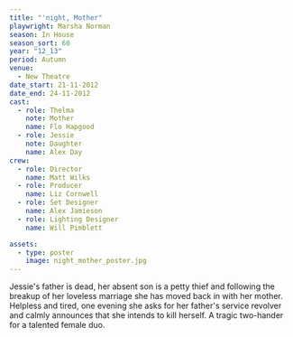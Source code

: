 ```yaml
---
title: "'night, Mother"
playwright: Marsha Norman
season: In House
season_sort: 60
year: "12_13"
period: Autumn
venue:
  - New Theatre
date_start: 21-11-2012
date_end: 24-11-2012
cast:
  - role: Thelma
    note: Mother
    name: Flo Hapgood
  - role: Jessie
    note: Daughter
    name: Alex Day
crew:
  - role: Director
    name: Matt Wilks
  - role: Producer
    name: Liz Cornwell
  - role: Set Designer
    name: Alex Jamieson
  - role: Lighting Designer
    name: Will Pimblett

assets:
  - type: poster
    image: night_mother_poster.jpg
---
```


Jessie's father is dead, her absent son is a petty thief and following the breakup of her loveless marriage she has moved back in with her mother. Helpless and tired, one evening she asks for her father's service revolver and calmly announces that she intends to kill herself. A tragic two-hander for a talented female duo.
